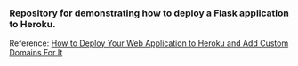 ### Repository for demonstrating how to deploy a Flask application to Heroku.
Reference: [How to Deploy Your Web Application to Heroku and Add Custom Domains For It](https://medium.com/p/6bc5d9e9ebd4)